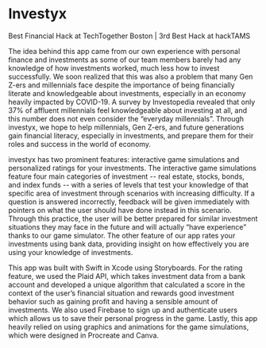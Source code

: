 # Investyx
Best Financial Hack at TechTogether Boston | 3rd Best Hack at hackTAMS


The idea behind this app came from our own experience with personal finance and investments as some of our team members barely had any knowledge of how investments worked, much less how to invest successfully. We soon realized that this was also a problem that many Gen Z-ers and millennials face despite the importance of being financially literate and knowledgeable about investments, especially in an economy heavily impacted by COVID-19. A survey by Investopedia revealed that only 37% of affluent millennials feel knowledgeable about investing at all, and this number does not even consider the “everyday millennials”. Through investyx, we hope to help millennials, Gen Z-ers, and future generations gain financial literacy, especially in investments, and prepare them for their roles and success in the world of economy.


investyx has two prominent features: interactive game simulations and personalized ratings for your investments. The interactive game simulations feature four main categories of investment -- real estate, stocks, bonds, and index funds -- with a series of levels that test your knowledge of that specific area of investment through scenarios with increasing difficulty. If a question is answered incorrectly, feedback will be given immediately with pointers on what the user should have done instead in this scenario. Through this practice, the user will be better prepared for similar investment situations they may face in the future and will actually “have experience” thanks to our game simulator. The other feature of our app rates your investments using bank data, providing insight on how effectively you are using your knowledge of investments.


This app was built with Swift in Xcode using Storyboards. For the rating feature, we used the Plaid API, which takes investment data from a bank account and developed a unique algorithm that calculated a score in the context of the user’s financial situation and rewards good investment behavior such as gaining profit and having a sensible amount of investments. We also used Firebase to sign up and authenticate users which allows us to save their personal progress in the game. Lastly, this app heavily relied on using graphics and animations for the game simulations, which were designed in Procreate and Canva.
